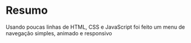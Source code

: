 # Resumo 
Usando poucas linhas de HTML, CSS e JavaScript foi feito um menu de navegação simples, animado e responsivo 